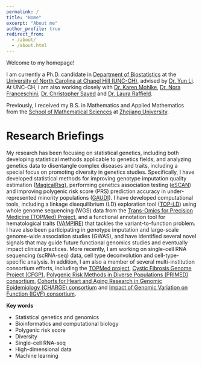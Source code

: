 ```yaml
---
permalink: /
title: "Home"
excerpt: "About me"
author_profile: true
redirect_from: 
  - /about/
  - /about.html
---
```

Welcome to my homepage!

I am currently a Ph.D. candidate in [Department of Biostatistics](https://sph.unc.edu/bios/biostatistics/) at the [University of North Carolina at Chapel Hill (UNC-CH)](https://www.unc.edu), 
advised by [Dr. Yun Li](https://sph.unc.edu/adv_profile/yun-li-phd/).
At UNC-CH, I am also working closely with [Dr. Karen Mohlke](https://www.med.unc.edu/genetics/directory/karen-l-mohlke-phd/), 
[Dr. Nora Franceschini](https://sph.unc.edu/adv_profile/nora-franceschini-md/),
[Dr. Christopher Sayed](https://www.med.unc.edu/derm/directory/christopher-sayed-md/)
and [Dr. Laura Raffield](https://www.med.unc.edu/genetics/directory/laura-raffield-phd/). 

Previously, I received my B.S. in Mathematics and Applied Mathematics from the [School of Mathematical Sciences](http://www.math.zju.edu.cn/mathen/) at [Zhejiang University](https://www.zju.edu.cn/english/).


Research Briefings
======
My research has been focusing on statistical genetics, including both developing statistical methods applicable to genetics fields, and analyzing genetics data to disentangle complex diseases and traits,
including a special focus on promoting diversity in genetics studies. 
Specifically, I have developed statistical methods for improving genotype imputation quality estimation ([MagicalRsq](https://pubmed.ncbi.nlm.nih.gov/36198314/)), 
performing genetics association testing ([eSCAN](https://pubmed.ncbi.nlm.nih.gov/34882196/)) and 
improving polygenic risk score (PRS) prediction accuracy in under-represented minority populations ([GAUDI](https://www.biorxiv.org/content/10.1101/2022.10.06.511219.abstract)). 
I have developed computational tools, including a linkage disequilibrium (LD) exploration tool ([TOP-LD](http://topld.genetics.unc.edu)) using 
whole genome sequencing (WGS) data from the [Trans-Omics for Precision Medicine (TOPMed) Project](https://topmed.nhlbi.nih.gov), 
and a functional annotation tool for hematological traits ([VAMPIRE](https://pubmed.ncbi.nlm.nih.gov/35047852/)) that tackles the variant-to-function problem. 
I have also been participating in genotype imputation and large-scale genome-wide association studies (GWAS), 
and have identified several novel signals that may guide future functional genomics studies and eventually impact clinical practices.
More recently, I am working on single-cell RNA sequencing (scRNA-seq) data, cell type deconvolution and cell-type-specific analysis.
In addition, I am also a member of several multi-institution consortium efforts, including the [TOPMed project](https://topmed.nhlbi.nih.gov), 
[Cystic Fibrosis Genome Project (CFGP)](https://www.cff.org/researchers/whole-genome-sequencing-project-data-requests), 
[Polygenic Risk Methods in Diverse Populations (PRIMED) consortium](https://primedconsortium.org),
[Cohorts for Heart and Aging Research in Genomic Epidemiology (CHARGE) consortium](https://www.chargeconsortium.com) 
and [Impact of Genomic Variation on Function (IGVF) consortium](http://igvf.org). 

**Key words**

  * Statistical genetics and genomics
  * Bioinformatics and computational biology
  * Polygenic risk score
  * Diversity
  * Single-cell RNA-seq
  * High-dimensional data
  * Machine learning





